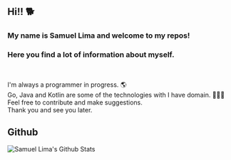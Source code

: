 ## Hi!! 🐕
### My name is **Samuel Lima** and welcome to my repos!
### Here you find a lot of information about myself.
</br>

I'm always a programmer in progress. 🌎
</br>
Go, Java and Kotlin are some of the technologies with I have domain. 👨🏻‍💻
</br>
Feel free to contribute and make suggestions.
</br>
Thank you and see you later.

## Github
<img align="left" alt="Samuel Lima's Github Stats" src="https://github-readme-stats.vercel.app/api?username=samuellfa&hide=contribs&show_icons=true&theme=gotham"/>
